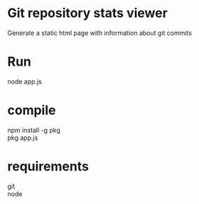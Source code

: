 # Git repository stats viewer 
Generate a static html page with information about git commits  

# Run
node app.js  

# compile
npm install -g pkg  
pkg app.js  

# requirements
git  
node  